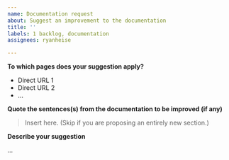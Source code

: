 ```yaml
---
name: Documentation request
about: Suggest an improvement to the documentation
title: ''
labels: 1 backlog, documentation
assignees: ryanheise

---
```


**To which pages does your suggestion apply?**

- Direct URL 1
- Direct URL 2
- ...

**Quote the sentences(s) from the documentation to be improved (if any)**

> Insert here. (Skip if you are proposing an entirely new section.)

**Describe your suggestion**

...
